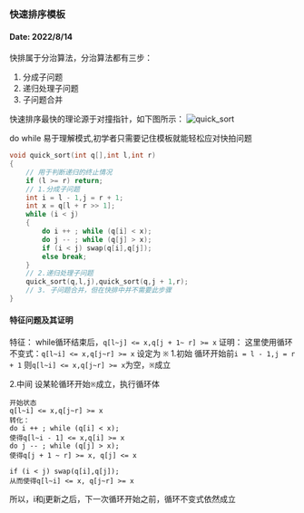 ### 快速排序模板
#### Date: 2022/8/14

快排属于分治算法，分治算法都有三步：
1. 分成子问题
2. 递归处理子问题
3. 子问题合并

快速排序最快的理论源于对撞指针，如下图所示：
![quick_sort](https://user-images.githubusercontent.com/53635655/184805645-d309ecdb-2eef-47dd-8409-ca939b9f2c38.gif)


do while 易于理解模式,初学者只需要记住模板就能轻松应对快拍问题

```c++
void quick_sort(int q[],int l,int r)
{
	// 用于判断递归的终止情况
    if (l >= r) return;
    // 1.分成子问题
    int i = l - 1,j = r + 1;
    int x = q[l + r >> 1];
    while (i < j)
    {
        do i ++ ; while (q[i] < x);
        do j -- ; while (q[j] > x);
        if (i < j) swap(q[i],q[j]);
        else break;
    }
    // 2.递归处理子问题
    quick_sort(q,l,j),quick_sort(q,j + 1,r);
    // 3. 子问题合并，但在快排中并不需要此步骤
}
```

#### 特征问题及其证明
特征：
while循环结束后，`q[l~j] <= x,q[j + 1~ r] >= x`
证明：
这里使用循环不变式：`q[l~i] <= x,q[j~r] >= x` 设定为 `※`
1.初始
 循环开始前`i = l - 1,j = r + 1`
 则`q[l~i] <= x,q[j~r] >= x`为空，`※`成立

2.中间
 设某轮循环开始`※`成立，执行循环体
 ```
 开始状态
 q[l~i] <= x,q[j~r] >= x
 转化：
 do i ++ ; while (q[i] < x);
 使得q[l~i - 1] <= x,q[i] >= x
 do j -- ; while (q[j] > x);
 使得q[j + 1 ~ r] >= x, q[j] <= x
 
 if (i < j) swap(q[i],q[j]);
 从而使得q[l~i] <= x, q[j~r] >= x
 ```
 所以，i和j更新之后，下一次循环开始之前，循环不变式依然成立

 

